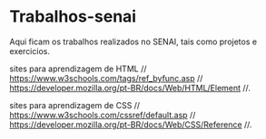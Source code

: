 # Trabalhos-senai

Aqui ficam os trabalhos realizados no SENAI, tais como projetos e exercicios.

sites para aprendizagem de HTML // https://www.w3schools.com/tags/ref_byfunc.asp //
https://developer.mozilla.org/pt-BR/docs/Web/HTML/Element //.

sites para aprendizagem de CSS // https://www.w3schools.com/cssref/default.asp // 
https://developer.mozilla.org/pt-BR/docs/Web/CSS/Reference //.
